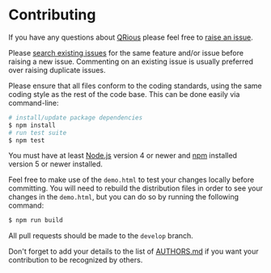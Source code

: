 # Contributing

If you have any questions about [QRious](https://github.com/neocotic/qrious) please feel free to
[raise an issue](https://github.com/neocotic/qrious/issues/new).

Please [search existing issues](https://github.com/neocotic/qrious/issues) for the same feature and/or issue before
raising a new issue. Commenting on an existing issue is usually preferred over raising duplicate issues.

Please ensure that all files conform to the coding standards, using the same coding style as the rest of the code base.
This can be done easily via command-line:

``` bash
# install/update package dependencies
$ npm install
# run test suite
$ npm test
```

You must have at least [Node.js](https://nodejs.org) version 4 or newer and [npm](https://npmjs.com) installed version 5
or newer installed.

Feel free to make use of the `demo.html` to test your changes locally before committing. You will need to rebuild the
distribution files in order to see your changes in the `demo.html`, but you can do so by running the following command:

``` bash
$ npm run build
```

All pull requests should be made to the `develop` branch.

Don't forget to add your details to the list of [AUTHORS.md](https://github.com/neocotic/qrious/blob/master/AUTHORS.md)
if you want your contribution to be recognized by others.
